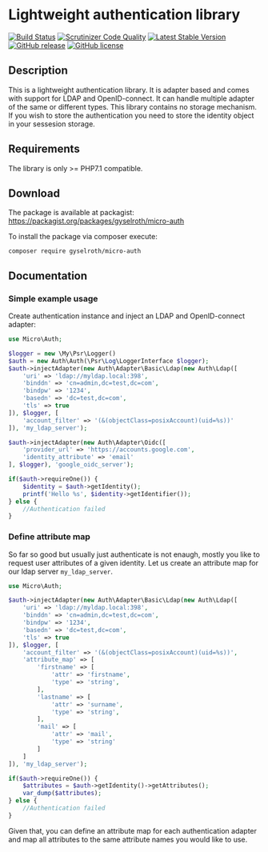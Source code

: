 # Lightweight authentication library

[![Build Status](https://travis-ci.org/gyselroth/micro-auth.svg?branch=master)](https://travis-ci.org/gyselroth/micro-auth)
[![Scrutinizer Code Quality](https://scrutinizer-ci.com/g/gyselroth/micro-auth/badges/quality-score.png?b=master)](https://scrutinizer-ci.com/g/gyselroth/micro-auth/?branch=master)
[![Latest Stable Version](https://img.shields.io/packagist/v/gyselroth/micro-auth.svg)](https://packagist.org/packages/gyselroth/micro-auth)
[![GitHub release](https://img.shields.io/github/release/gyselroth/micro-auth.svg)](https://github.com/gyselroth/micro-auth/releases)
[![GitHub license](https://img.shields.io/badge/license-MIT-blue.svg)](https://raw.githubusercontent.com/gyselroth/micro-auth/master/LICENSE)

## Description
This is a lightweight authentication library. It is adapter based and comes with support for LDAP and OpenID-connect. 
It can handle multiple adapter of the same or different types. 
This library contains no storage mechanism. If you wish to store the authentication you need to store the identity object in your sessesion storage.

## Requirements
The library is only >= PHP7.1 compatible.

## Download
The package is available at packagist: https://packagist.org/packages/gyselroth/micro-auth

To install the package via composer execute:
```
composer require gyselroth/micro-auth
```

## Documentation

### Simple example usage

Create authentication instance and inject an LDAP and OpenID-connect adapter:

```php
use Micro\Auth;

$logger = new \My\Psr\Logger()
$auth = new Auth\Auth(\Psr\Log\LoggerInterface $logger);
$auth->injectAdapter(new Auth\Adapter\Basic\Ldap(new Auth\Ldap([
    'uri' => 'ldap://myldap.local:398',
    'binddn' => 'cn=admin,dc=test,dc=com',
    'bindpw' => '1234',
    'basedn' => 'dc=test,dc=com',
    'tls' => true
]), $logger, [
    'account_filter' => '(&(objectClass=posixAccount)(uid=%s))'
]), 'my_ldap_server');

$auth->injectAdapter(new Auth\Adapter\Oidc([
    'provider_url' => 'https://accounts.google.com',
    'identity_attribute' => 'email'
], $logger), 'google_oidc_server');

if($auth->requireOne()) {
    $identity = $auth->getIdentity();
    printf('Hello %s', $identity->getIdentifier());
} else {
    //Authentication failed
}
```

### Define attribute map

So far so good but usually just authenticate is not enaugh, mostly you like to request user attributes of a given identity.
Let us create an attribute map for our ldap server `my_ldap_server`.

```php
use Micro\Auth;

$auth->injectAdapter(new Auth\Adapter\Basic\Ldap(new Auth\Ldap([
    'uri' => 'ldap://myldap.local:398',
    'binddn' => 'cn=admin,dc=test,dc=com',
    'bindpw' => '1234',
    'basedn' => 'dc=test,dc=com',
    'tls' => true
]), $logger, [
    'account_filter' => '(&(objectClass=posixAccount)(uid=%s))',
    'attribute_map' => [
        'firstname' => [
            'attr' => 'firstname',
            'type' => 'string',
        ],
        'lastname' => [
            'attr' => 'surname',
            'type' => 'string',
        ],
        'mail' => [
            'attr' => 'mail',
            'type' => 'string'
        ]
    ]
]), 'my_ldap_server');

if($auth->requireOne()) {
    $attributes = $auth->getIdentity()->getAttributes();
    var_dump($attributes);
} else {
    //Authentication failed
}
```

Given that, you can define an attribute map for each authentication adapter and map all attributes to the same attribute names you would like to use.
#
#
#